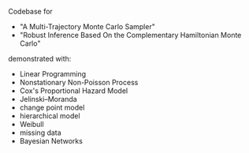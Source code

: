 Codebase for
* "A Multi-Trajectory Monte Carlo Sampler"
* "Robust Inference Based On the Complementary Hamiltonian Monte Carlo"

demonstrated with:
* Linear Programming
* Nonstationary Non-Poisson Process
* Cox's Proportional Hazard Model
* Jelinski–Moranda
* change point model
* hierarchical model
* Weibull
* missing data
* Bayesian Networks
